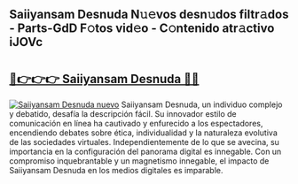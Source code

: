 ## Saiiyansam Desnuda N𝚞𝚎vos desn𝚞dos filtr𝚊dos - Parts-GdD F𝚘tos vid𝚎o - C𝚘ntenido atr𝚊ctivo iJOVc

# <h2><a href="http://mbda2m.tromn.icu/?c=Saiiyansam+Desnuda">🔗👉👉👉 Saiiyansam Desnuda 🔗🔗</a></h2>

[![Saiiyansam Desnuda nuevo](https://i.imgur.com/pEAQMta.gif)](http://mbda2m.tromn.icu/?c=Saiiyansam+Desnuda)
Saiiyansam Desnuda, un individuo complejo y debatido, desafía la descripción fácil. Su innovador estilo de comunicación en línea ha cautivado y enfurecido a los espectadores, encendiendo debates sobre ética, individualidad y la naturaleza evolutiva de las sociedades virtuales. Independientemente de lo que se avecina, su importancia en la configuración del panorama digital es innegable. Con un compromiso inquebrantable y un magnetismo innegable, el impacto de Saiiyansam Desnuda en los medios digitales es imparable.
